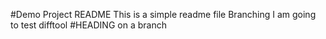 #Demo Project README
This is a simple readme file
Branching
I am going to test difftool
#HEADING
on a branch
